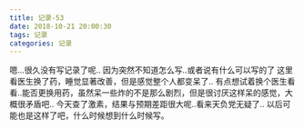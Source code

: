 ```yaml
---
title: 记录-53
date: 2018-10-21 20:00:30
tags: 记录
categories: 记录
---
```

嗯...很久没有写记录了呢..
因为突然不知道怎么写..或者说有什么可以写的了
这里看医生换了药，睡觉显著改善，但是感觉整个人都变呆了..
有点想试着换个医生看看..能否更换用药，虽然呆一些炸的不是那么剧烈，但是很讨厌这样呆的感觉，大概很矛盾吧..
今天查了激素，结果与预期差距很大呢..看来天负党无疑了..
以后可能也是这样了吧，什么时候想到什么时候写。
